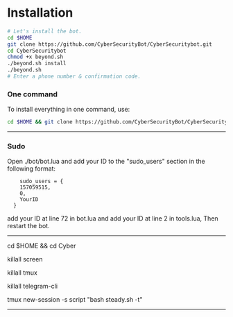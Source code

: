
# Installation

```sh
# Let's install the bot.
cd $HOME
git clone https://github.com/CyberSecurityBot/CyberSecuritybot.git
cd CyberSecuritybot
chmod +x beyond.sh
./beyond.sh install
./beyond.sh 
# Enter a phone number & confirmation code.
```
### One command
To install everything in one command, use:
```sh
cd $HOME && git clone https://github.com/CyberSecurityBot/CyberSecuritybot.git && cd CyberSecuritybot && chmod +x beyond.sh && ./beyond.sh install && ./beyond.sh
```

* * *

### Sudo

Open ./bot/bot.lua and add your ID to the "sudo_users" section in the following format:
```
    sudo_users = {
    157059515,
    0,
    YourID
  }
```
add your ID at line 72 in bot.lua and add your ID at line 2 in tools.lua, Then restart the bot.
****************************************

cd $HOME && cd Cyber

killall screen

killall tmux

killall telegram-cli

tmux new-session -s script "bash steady.sh -t"

***************************************
